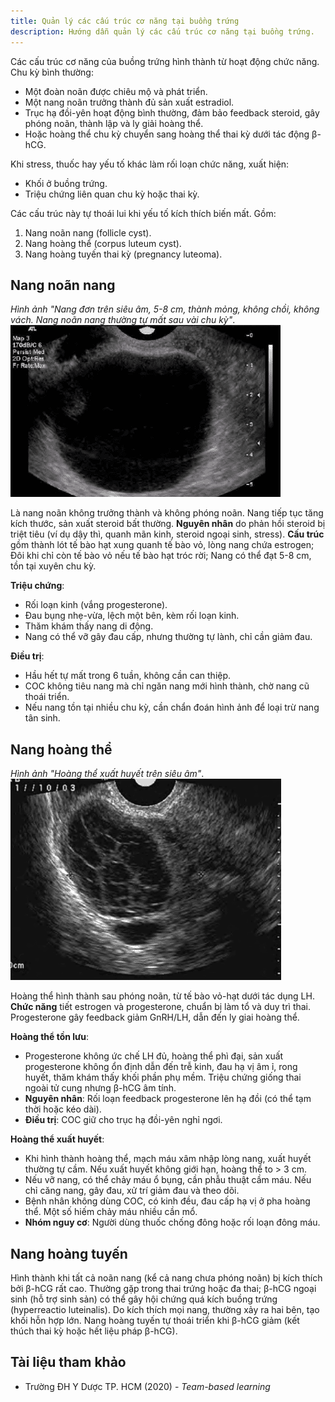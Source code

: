 ```yaml
---
title: Quản lý các cấu trúc cơ năng tại buồng trứng
description: Hướng dẫn quản lý các cấu trúc cơ năng tại buồng trứng.
---
```


Các cấu trúc cơ năng của buồng trứng hình thành từ hoạt động chức năng. Chu kỳ bình thường:

- Một đoàn noãn được chiêu mộ và phát triển.
- Một nang noãn trưởng thành đủ sản xuất estradiol.
- Trục hạ đồi-yên hoạt động bình thường, đảm bảo feedback steroid, gây phóng noãn, thành lập và ly giải hoàng thể.
- Hoặc hoàng thể chu kỳ chuyển sang hoàng thể thai kỳ dưới tác động β-hCG.

Khi stress, thuốc hay yếu tố khác làm rối loạn chức năng, xuất hiện:

- Khối ở buồng trứng.
- Triệu chứng liên quan chu kỳ hoặc thai kỳ.

Các cấu trúc này tự thoái lui khi yếu tố kích thích biến mất. Gồm:

1. Nang noãn nang (follicle cyst).
2. Nang hoàng thể (corpus luteum cyst).
3. Nang hoàng tuyến thai kỳ (pregnancy luteoma).

## Nang noãn nang

_Hình ảnh "Nang đơn trên siêu âm, 5-8 cm, thành mỏng, không chồi, không vách. Nang noãn nang thường tự mất sau vài chu kỳ"_.
![Nang noãn nang trên siêu âm](./_images/quan-ly-cac-cau-truc-co-nang-buong-trung/nang-noan-nang-tren-sieu-am.png)

Là nang noãn không trưởng thành và không phóng noãn. Nang tiếp tục tăng kích thước, sản xuất steroid bất thường. **Nguyên nhân** do phản hồi steroid bị triệt tiêu (ví dụ dậy thì, quanh mãn kinh, steroid ngoại sinh, stress). **Cấu trúc** gồm thành lót tế bào hạt xung quanh tế bào vỏ, lòng nang chứa estrogen; Đôi khi chỉ còn tế bào vỏ nếu tế bào hạt tróc rời; Nang có thể đạt 5-8 cm, tồn tại xuyên chu kỳ.

**Triệu chứng**:

- Rối loạn kinh (vắng progesterone).
- Đau bụng nhẹ-vừa, lệch một bên, kèm rối loạn kinh.
- Thăm khám thấy nang di động.
- Nang có thể vỡ gây đau cấp, nhưng thường tự lành, chỉ cần giảm đau.

**Điều trị**:

- Hầu hết tự mất trong 6 tuần, không cần can thiệp.
- COC không tiêu nang mà chỉ ngăn nang mới hình thành, chờ nang cũ thoái triển.
- Nếu nang tồn tại nhiều chu kỳ, cần chẩn đoán hình ảnh để loại trừ nang tân sinh.

## Nang hoàng thể

_Hình ảnh "Hoàng thể xuất huyết trên siêu âm"_.
![Hoàng thể xuất huyết trên siêu âm](./_images/quan-ly-cac-cau-truc-co-nang-buong-trung/hoang-the-xuat-huyet-tren-sieu-am.png)

Hoàng thể hình thành sau phóng noãn, từ tế bào vỏ-hạt dưới tác dụng LH. **Chức năng** tiết estrogen và progesterone, chuẩn bị làm tổ và duy trì thai. Progesterone gây feedback giảm GnRH/LH, dẫn đến ly giai hoàng thể.

**Hoàng thể tồn lưu**:

- Progesterone không ức chế LH đủ, hoàng thể phì đại, sản xuất progesterone không ổn định dẫn đến trễ kinh, đau hạ vị âm ỉ, rong huyết, thăm khám thấy khối phần phụ mềm. Triệu chứng giống thai ngoài tử cung nhưng β-hCG âm tính.
- **Nguyên nhân**: Rối loạn feedback progesterone lên hạ đồi (có thể tạm thời hoặc kéo dài).
- **Điều trị**: COC giữ cho trục hạ đồi-yên nghỉ ngơi.

**Hoàng thể xuất huyết**:

- Khi hình thành hoàng thể, mạch máu xâm nhập lòng nang, xuất huyết thường tự cầm. Nếu xuất huyết không giới hạn, hoàng thể to > 3 cm.
- Nếu vỡ nang, có thể chảy máu ổ bụng, cần phẫu thuật cầm máu. Nếu chỉ căng nang, gây đau, xử trí giảm đau và theo dõi.
- Bệnh nhân không dùng COC, có kinh đều, đau cấp hạ vị ở pha hoàng thể. Một số hiếm chảy máu nhiều cần mổ.
- **Nhóm nguy cơ**: Người dùng thuốc chống đông hoặc rối loạn đông máu.

## Nang hoàng tuyến

Hình thành khi tất cả noãn nang (kể cả nang chưa phóng noãn) bị kích thích bởi β-hCG rất cao. Thường gặp trong thai trứng hoặc đa thai; β-hCG ngoại sinh (hỗ trợ sinh sản) có thể gây hội chứng quá kích buồng trứng (hyperreactio luteinalis). Do kích thích mọi nang, thường xảy ra hai bên, tạo khối hỗn hợp lớn. Nang hoàng tuyến tự thoái triển khi β-hCG giảm (kết thúch thai kỳ hoặc hết liệu pháp β-hCG).

## Tài liệu tham khảo

- Trường ĐH Y Dược TP. HCM (2020) - _Team-based learning_
